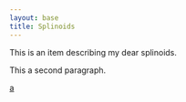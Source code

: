 ```yaml
---
layout: base
title: Splinoids
---
```


This is an item describing my dear splinoids.

This a second paragraph.

<a href="/publications#GodinDubois2020a">a</a>
